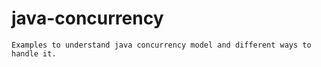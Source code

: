 # java-concurrency
```
Examples to understand java concurrency model and different ways to handle it.
```